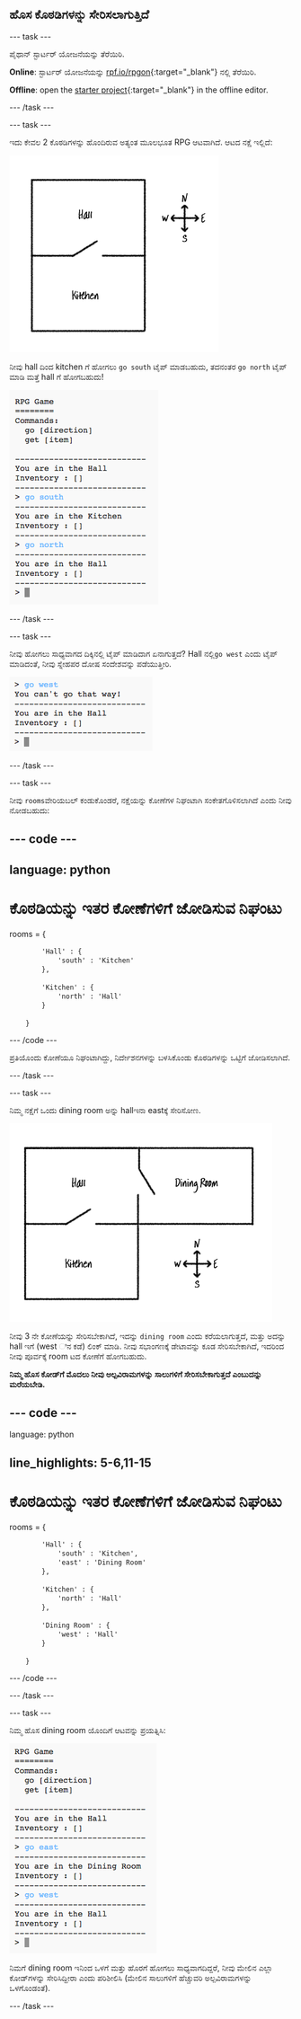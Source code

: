 ## ಹೊಸ ಕೊಠಡಿಗಳನ್ನು ಸೇರಿಸಲಾಗುತ್ತಿದೆ

\--- task \---

ಪೈಥಾನ್ ಸ್ಟಾರ್ಟರ್ ಯೋಜನೆಯನ್ನು ತೆರೆಯಿರಿ.

**Online**: ಸ್ಟಾರ್ಟರ್ ಯೋಜನೆಯನ್ನು [rpf.io/rpgon](http://rpf.io/rpgon){:target="_blank"} ನಲ್ಲಿ ತೆರೆಯಿರಿ.

**Offline**: open the [starter project](http://rpf.io/p/en/rpg-go){:target="_blank"} in the offline editor.

\--- /task \---

\--- task \---

ಇದು ಕೇವಲ 2 ಕೊಠಡಿಗಳನ್ನು ಹೊಂದಿರುವ ಅತ್ಯಂತ ಮೂಲಭೂತ RPG ಆಟವಾಗಿದೆ. ಆಟದ ನಕ್ಷೆ ಇಲ್ಲಿದೆ:

![ಸ್ಕ್ರೀನ್‍ಶಾಟ್](images/rpg-map1.png)

ನೀವು hall ದಿಂದ kitchen ಗೆ ಹೋಗಲು `go south` ಟೈಪ್ ಮಾಡಬಹುದು, ತದನಂತರ `go north` ಟೈಪ್ ಮಾಡಿ ಮತ್ತೆ hall ಗೆ ಹೋಗಬಹುದು!

![screenshot](images/rpg-controls.png)

\--- /task \---

\--- task \---

ನೀವು ಹೋಗಲು ಸಾಧ್ಯವಾಗದ ದಿಕ್ಕಿನಲ್ಲಿ ಟೈಪ್ ಮಾಡಿದಾಗ ಏನಾಗುತ್ತದೆ? Hall ನಲ್ಲಿ`go west` ಎಂದು ಟೈಪ್ ಮಾಡಿದಂತೆ, ನೀವು ಸ್ನೇಹಪರ ದೋಷ ಸಂದೇಶವನ್ನು ಪಡೆಯುತ್ತೀರಿ.

![screenshot](images/rpg-error.png)

\--- /task \---

\--- task \---

ನೀವು `rooms`ವೇರಿಯಬಲ್ ಕಂಡುಕೊಂಡರೆ, ನಕ್ಷೆಯನ್ನು ಕೋಣೆಗಳ ನಿಘಂಟಾಗಿ ಸಂಕೇತಗೊಳಿಸಲಾಗಿದೆ ಎಂದು ನೀವು ನೋಡಬಹುದು:

## \--- code \---

## language: python

# ಕೊಠಡಿಯನ್ನು ಇತರ ಕೋಣೆಗಳಿಗೆ ಜೋಡಿಸುವ ನಿಘಂಟು

rooms = {

            'Hall' : {
                'south' : 'Kitchen'
            },
    
            'Kitchen' : {
                'north' : 'Hall'
            }
    
        }
    

\--- /code \---

ಪ್ರತಿಯೊಂದು ಕೋಣೆಯೂ ನಿಘಂಟಾಗಿದ್ದು, ನಿರ್ದೇಶನಗಳನ್ನು ಬಳಸಿಕೊಂಡು ಕೊಠಡಿಗಳನ್ನು ಒಟ್ಟಿಗೆ ಜೋಡಿಸಲಾಗಿದೆ.

\--- /task \---

\--- task \---

ನಿಮ್ಮ ನಕ್ಷೆಗೆ ಒಂದು dining room ಅನ್ನು hallಇನಾ eastಕ್ಕೆ ಸೇರಿಸೋಣ.

![screenshot](images/rpg-dining.png)

ನೀವು 3 ನೇ ಕೋಣೆಯನ್ನು ಸೇರಿಸಬೇಕಾಗಿದೆ, ಇದನ್ನು `dining room` ಎಂದು ಕರೆಯಲಾಗುತ್ತದೆ, ಮತ್ತು ಅದನ್ನು hall ಇಗೆ (west ಿನ ಕಡೆ) ಲಿಂಕ್ ಮಾಡಿ. ನೀವು ಸಭಾಂಗಣಕ್ಕೆ ಡೇಟಾವನ್ನು ಕೂಡ ಸೇರಿಸಬೇಕಾಗಿದೆ, ಇದರಿಂದ ನೀವು ಪೂರ್ವಕ್ಕೆ room ಟದ ಕೋಣೆಗೆ ಹೋಗಬಹುದು.

**ನಿಮ್ಮ ಹೊಸ ಕೋಡ್‌ಗೆ ಮೊದಲು ನೀವು ಅಲ್ಪವಿರಾಮಗಳನ್ನು ಸಾಲುಗಳಿಗೆ ಸೇರಿಸಬೇಕಾಗುತ್ತದೆ ಎಂಬುದನ್ನು ಮರೆಯಬೇಡಿ.**

## \--- code \---

language: python

## line_highlights: 5-6,11-15

# ಕೊಠಡಿಯನ್ನು ಇತರ ಕೋಣೆಗಳಿಗೆ ಜೋಡಿಸುವ ನಿಘಂಟು

rooms = {

            'Hall' : {
                'south' : 'Kitchen',
                'east' : 'Dining Room'
            },
    
            'Kitchen' : {
                'north' : 'Hall'
            },
    
            'Dining Room' : {
                'west' : 'Hall'
            }
    
        }
    

\--- /code \---

\--- /task \---

\--- task \---

ನಿಮ್ಮ ಹೊಸ dining room ಯೊಂದಿಗೆ ಆಟವನ್ನು ಪ್ರಯತ್ನಿಸಿ:

![screenshot](images/rpg-dining-test.png)

ನಿಮಗೆ dining room ಇನಿಂದ ಒಳಗೆ ಮತ್ತು ಹೊರಗೆ ಹೋಗಲು ಸಾಧ್ಯವಾಗದಿದ್ದರೆ, ನೀವು ಮೇಲಿನ ಎಲ್ಲಾ ಕೋಡ್‌ಗಳನ್ನು ಸೇರಿಸಿದ್ದೀರಾ ಎಂದು ಪರಿಶೀಲಿಸಿ (ಮೇಲಿನ ಸಾಲುಗಳಿಗೆ ಹೆಚ್ಚುವರಿ ಅಲ್ಪವಿರಾಮಗಳನ್ನು ಒಳಗೊಂಡಂತೆ).

\--- /task \---